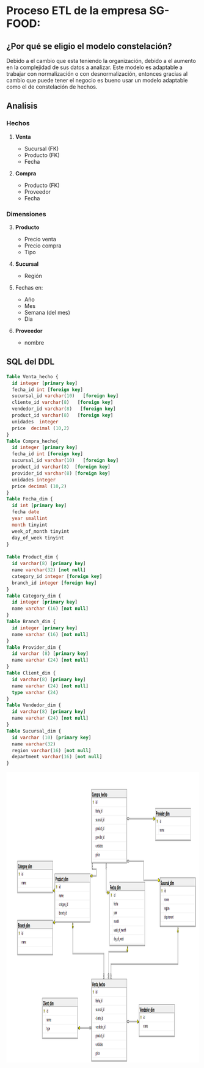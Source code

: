 # Proceso ETL de la empresa SG-FOOD: 

## ¿Por qué se eligio el modelo constelación?
Debido a el cambio que esta teniendo la organización, debido a el aumento en la complejidad de sus datos a analizar. Este modelo es adaptable a trabajar con normalización o con desnormalización, entonces gracias al cambio que puede tener el negocio es bueno usar un modelo adaptable como el de constelación de hechos.

## Analisis
### Hechos
1. **Venta**
    - Sucursal (FK)
    - Producto (FK)
    - Fecha

2. **Compra**
    - Producto (FK)
    - Proveedor 
    - Fecha

### Dimensiones
3. **Producto**
    - Precio venta
    - Precio compra
    - Tipo

4. **Sucursal**
    - Región

5. Fechas en:
    - Año 
    - Mes
    - Semana (del mes)
    - Dia

6. **Proveedor**
    - nombre

## SQL del DDL
``` SQL 
Table Venta_hecho {
  id integer [primary key]
  fecha_id int [foreign key]
  sucursal_id varchar(10)   [foreign key]
  cliente_id varchar(8)   [foreign key]
  vendedor_id varchar(8)   [foreign key]
  product_id varchar(8)   [foreign key]
  unidades  integer
  price  decimal (10,2)
}
Table Compra_hecho{
  id integer [primary key] 
  fecha_id int [foreign key]
  sucursal_id varchar(10)   [foreign key]
  product_id varchar(8)  [foreign key]
  provider_id varchar(8) [foreign key]
  unidades integer
  price decimal (10,2)
}
Table Fecha_dim {
  id int [primary key]
  fecha date
  year smallint
  month tinyint
  week_of_month tinyint
  day_of_week tinyint
}

Table Product_dim {
  id varchar(8) [primary key]
  name varchar(32) [not null]
  category_id integer [foreign key]
  branch_id integer [foreign key]
}
Table Category_dim {
  id integer [primary key]
  name varchar (16) [not null]
}
Table Branch_dim {
  id integer [primary key]
  name varchar (16) [not null]
}
Table Provider_dim {
  id varchar (8) [primary key]
  name varchar (24) [not null]
}
Table Client_dim {
  id varchar(8) [primary key]
  name varchar (24) [not null]
  type varchar (24) 
}
Table Vendedor_dim {
  id varchar(8) [primary key]
  name varchar (24) [not null]
}
Table Sucursal_dim {
  id varchar (10) [primary key]
  name varchar(32)
  region varchar(16) [not null]
  department varchar(16) [not null]
}

```
<img width="1188" height="761" alt="imagen" src="Diagram/ER.png" />
